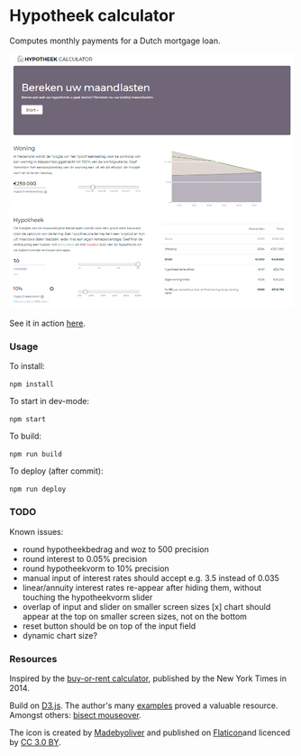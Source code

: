 # Hypotheek calculator

Computes monthly payments for a Dutch mortgage loan. 

![thumbnail](thumbnail.png)


See it in action [here](https://nl-hugo.github.io/mortgage-calculator/).


### Usage

To install:

```npm install```


To start in dev-mode:

```npm start```


To build:

```npm run build```


To deploy (after commit):

```npm run deploy```



### TODO

Known issues:

- round hypotheekbedrag and woz to 500 precision
- round interest to 0.05% precision
- round hypotheekvorm to 10% precision
- manual input of interest rates should accept e.g. 3.5 instead of 0.035
- linear/annuity interest rates re-appear after hiding them, without touching the hypotheekvorm slider
- overlap of input and slider on smaller screen sizes
[x] chart should appear at the top on smaller screen sizes, not on the bottom
- reset button should be on top of the input field
- dynamic chart size?



### Resources

Inspired by the [buy-or-rent calculator](https://www.nytimes.com/interactive/2014/upshot/buy-rent-calculator.html?_r=0), published by the New York Times in 2014. 

Build on [D3.js](https://d3js.org/). The author's many [examples](https://bl.ocks.org/mbostock) proved a valuable resource. Amongst others: [bisect mouseover](https://bl.ocks.org/mbostock/3902569).

The icon is created by [Madebyoliver](http://www.flaticon.com/authors/madebyoliver) and published on [Flaticon](http://www.flaticon.com)and licenced by [CC 3.0 BY](http://creativecommons.org/licenses/by/3.0/).
